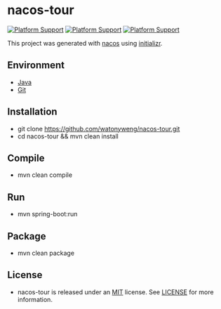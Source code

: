 # nacos-tour 

[![Platform Support](https://img.shields.io/badge/JDK-1.8-green)](https://openjdk.java.net) [![Platform Support](https://img.shields.io/badge/SpringBoot-2.2.7-green)](https://spring.io/projects/spring-boot) [![Platform Support](https://img.shields.io/badge/Nacos-1.3.0-green)](https://nacos.io)

This project was generated with [nacos](https://github.com/alibaba/nacos) using [initializr](https://github.com/spring-io/initializr).

## Environment

- [Java](https://www.java.com)
- [Git](https://git-scm.com)

## Installation

- git clone <https://github.com/watonyweng/nacos-tour.git>
- cd nacos-tour && mvn clean install

## Compile

- mvn clean compile

## Run

- mvn spring-boot:run

## Package

- mvn clean package

## License

- nacos-tour is released under an [MIT](https://opensource.org/licenses/MIT) license. See [LICENSE](https://github.com/watonyweng/nacos-tour/tree/master/LICENSE) for more information.